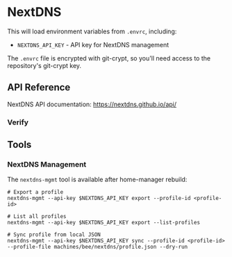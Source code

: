 # NextDNS

This will load environment variables from `.envrc`, including:
- `NEXTDNS_API_KEY` - API key for NextDNS management

The `.envrc` file is encrypted with git-crypt, so you'll need access to the repository's git-crypt key.

## API Reference

NextDNS API documentation: https://nextdns.github.io/api/

### Verify

## Tools

### NextDNS Management

The `nextdns-mgmt` tool is available after home-manager rebuild:

```console
# Export a profile
nextdns-mgmt --api-key $NEXTDNS_API_KEY export --profile-id <profile-id>

# List all profiles
nextdns-mgmt --api-key $NEXTDNS_API_KEY export --list-profiles

# Sync profile from local JSON
nextdns-mgmt --api-key $NEXTDNS_API_KEY sync --profile-id <profile-id> --profile-file machines/bee/nextdns/profile.json --dry-run
```
